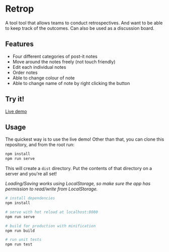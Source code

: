 
# Retrop
A tool tool that allows teams to conduct retrospectives. And want to be able to keep track of the outcomes.
Can also be used as a discussion board. 
## Features

* Four different categories of post-it notes
* Move around the notes freely (not touch friendly)
* Edit each individual notes
* Order notes 
* Able to change colour of note
* Able to change name of note by right clicking the button


## Try it!
[Live demo](https://jjseah.github.io/Retrop-demo/)

## Usage
The quickest way is to use the live demo!
Other than that, you can clone this repository, and from the root run:
``` bash
npm install
npm run serve
```

This will create a ```dist``` directory. Put the contents of that directory on a server and you're all set!

_Loading/Saving works using LocalStorage, so make sure the app has permission to read/write from LocalStorage._

``` bash
# install dependencies
npm install

# serve with hot reload at localhost:8080
npm run serve

# build for production with minification
npm run build

# run unit tests
npm run test
```

